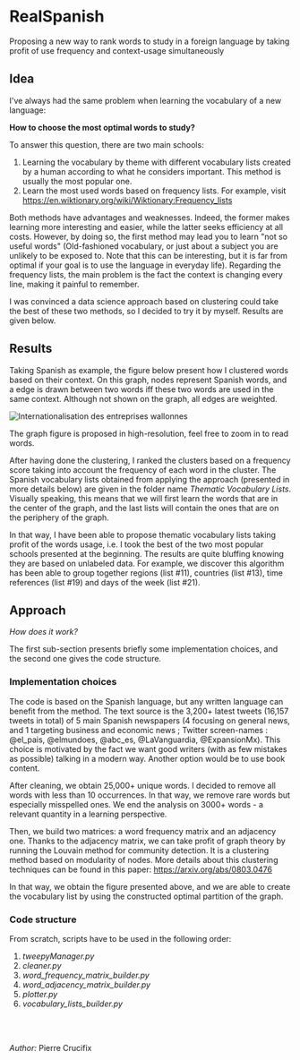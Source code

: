 # RealSpanish
Proposing a new way to rank words to study in a foreign language by taking profit of use frequency and context-usage simultaneously

## Idea
I've always had the same problem  when learning the vocabulary of a new language:

**How to choose the most optimal words to study?**

To answer this question, there are two main schools:

1. Learning the vocabulary by theme with different vocabulary lists created by a human according to what he considers important. This method is usually the most popular one.
2. Learn the most used words based on frequency lists. For example, visit https://en.wiktionary.org/wiki/Wiktionary:Frequency_lists

Both methods have advantages and weaknesses. Indeed, the former makes learning more interesting and easier, while the latter seeks efficiency at all costs. However, by doing so, the first method may lead you to learn "not so useful words" (Old-fashioned vocabulary, or just about a subject you are unlikely to be exposed to. Note that this can be interesting, but it is far from optimal if your goal is to use the language in everyday life). Regarding the frequency lists, the main problem is the fact the context is changing every line, making it painful to remember.

I was convinced a data science approach based on clustering could take the best of these two methods, so I decided to try it by myself. Results are given below.

## Results

Taking Spanish as example, the figure below present how I clustered words based on their context. On this graph, nodes represent Spanish words, and a edge is drawn between two words iff these two words are used in the same context. Although not shown on the graph, all edges are weighted.

![Internationalisation des entreprises wallonnes](https://github.com/pierre-crucifix/RealSpanish/blob/master/Results.png "Logo Title Text 1")

The graph figure is proposed in high-resolution, feel free to zoom in to read words.

After having done the clustering, I ranked the clusters based on a frequency score taking into account the frequency of each word in the cluster. The Spanish vocabulary lists obtained from applying the approach (presented in more details below) are given in the folder name *Thematic Vocabulary Lists*. Visually speaking, this means that we will first learn the words that are in the center of the graph, and the last lists will contain the ones that are on the periphery of the graph.

In that way, I have been able to propose thematic vocabulary lists taking profit of the words usage, i.e. I took the best of the two most popular schools presented at the beginning. The results are quite bluffing knowing they are based on unlabeled data. For example, we discover this algorithm has been able to group together regions (list #11), countries (list #13), time references (list #19) and days of the week (list #21). 

## Approach
*How does it work?*

The first sub-section presents briefly some implementation choices, and the second one gives the code structure.
### Implementation choices
The code is based on the Spanish language, but any written language can benefit from the method.
The text source is the 3,200+ latest tweets (16,157 tweets in total) of 5 main Spanish newspapers (4 focusing on general news, and 1 targeting business and economic news ; Twitter screen-names : @el_pais, @elmundoes, @abc_es, @LaVanguardia, @ExpansionMx). This choice is motivated by the fact we want good writers (with as few mistakes as possible) talking in a modern way.
Another option would be to use book content.

After cleaning, we obtain 25,000+ unique words. I decided to remove all words with less than 10 occurrences. In that way, we remove rare words but especially misspelled ones. We end the analysis on 3000+ words - a relevant quantity in a learning perspective.

Then, we build two matrices: a word frequency matrix and an adjacency one. Thanks to the adjacency matrix, we can take profit of graph theory by running the Louvain method for community detection. It is a clustering method based on modularity of nodes. More details about this clustering techniques can be found in this paper: https://arxiv.org/abs/0803.0476

In that way, we obtain the figure presented above, and we are able to create the vocabulary list by using the constructed optimal partition of the graph.

### Code structure
From scratch, scripts have to be used in the following order:

 1. *tweepyManager.py*
 2. *cleaner.py*
 3. *word_frequency_matrix_builder.py*
 4. *word_adjacency_matrix_builder.py*
 5. *plotter.py*
 6. *vocabulary_lists_builder.py*
 
 
 
<br/><br/>

*Author:* Pierre Crucifix
